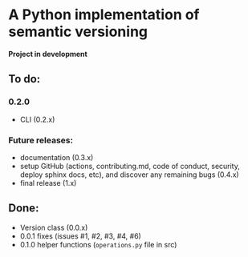 # A Python implementation of semantic versioning

**Project in development**

## To do:

### 0.2.0

- CLI (0.2.x)

### Future releases:

- documentation (0.3.x)
- setup GitHub (actions, contributing.md, code of conduct, security, deploy sphinx docs, etc), and discover any remaining bugs (0.4.x)
- final release (1.x)

## Done:

- Version class (0.0.x)
- 0.0.1 fixes (issues #1, #2, #3, #4, #6)
- 0.1.0 helper functions (`operations.py` file in src)
